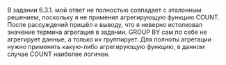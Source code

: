 В задании 6.3.1. мой ответ не полностью совпадает с эталонным решением, поскольку я не применил агрегирующую функцию COUNT.
После рассуждений пришёл к выводу, что я неверно истолковал значение термина агрегация в задании. GROUP BY сам по себе 
не агрегирует данные, а только их группирует. Для полноты агрегации нужно применять какую-либо агрегирующую функцию, 
в данном случае COUNT наиболее логичен.